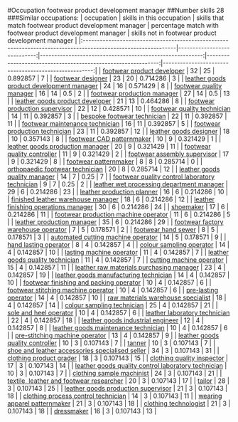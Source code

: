 #Occupation footwear product development manager
##Number skills 28
###Similar occupations:
| occupation                                                                                                    |   skills in this occupation |   skills that match footwear product development manager |   percentage match with footwear product development manager |   skills not in footwear product development manager |
|:--------------------------------------------------------------------------------------------------------------|----------------------------:|---------------------------------------------------------:|-------------------------------------------------------------:|-----------------------------------------------------:|
| [footwear product developer](footwear_product_developer.md)                                                   |                          32 |                                                       25 |                                                     0.892857 |                                                    7 |
| [footwear designer](footwear_designer.md)                                                                     |                          23 |                                                       20 |                                                     0.714286 |                                                    3 |
| [leather goods product development manager](leather_goods_product_development_manager.md)                     |                          24 |                                                       16 |                                                     0.571429 |                                                    8 |
| [footwear quality manager](footwear_quality_manager.md)                                                       |                          16 |                                                       14 |                                                     0.5      |                                                    2 |
| [footwear production manager](footwear_production_manager.md)                                                 |                          27 |                                                       14 |                                                     0.5      |                                                   13 |
| [leather goods product developer](leather_goods_product_developer.md)                                         |                          21 |                                                       13 |                                                     0.464286 |                                                    8 |
| [footwear production supervisor](footwear_production_supervisor.md)                                           |                          22 |                                                       12 |                                                     0.428571 |                                                   10 |
| [footwear quality technician](footwear_quality_technician.md)                                                 |                          14 |                                                       11 |                                                     0.392857 |                                                    3 |
| [bespoke footwear technician](bespoke_footwear_technician.md)                                                 |                          22 |                                                       11 |                                                     0.392857 |                                                   11 |
| [footwear maintenance technician](footwear_maintenance_technician.md)                                         |                          16 |                                                       11 |                                                     0.392857 |                                                    5 |
| [footwear production technician](footwear_production_technician.md)                                           |                          23 |                                                       11 |                                                     0.392857 |                                                   12 |
| [leather goods designer](leather_goods_designer.md)                                                           |                          18 |                                                       10 |                                                     0.357143 |                                                    8 |
| [footwear CAD patternmaker](footwear_CAD_patternmaker.md)                                                     |                          10 |                                                        9 |                                                     0.321429 |                                                    1 |
| [leather goods production manager](leather_goods_production_manager.md)                                       |                          20 |                                                        9 |                                                     0.321429 |                                                   11 |
| [footwear quality controller](footwear_quality_controller.md)                                                 |                          11 |                                                        9 |                                                     0.321429 |                                                    2 |
| [footwear assembly supervisor](footwear_assembly_supervisor.md)                                               |                          17 |                                                        9 |                                                     0.321429 |                                                    8 |
| [footwear patternmaker](footwear_patternmaker.md)                                                             |                           8 |                                                        8 |                                                     0.285714 |                                                    0 |
| [orthopaedic footwear technician](orthopaedic_footwear_technician.md)                                         |                          20 |                                                        8 |                                                     0.285714 |                                                   12 |
| [leather goods quality manager](leather_goods_quality_manager.md)                                             |                          14 |                                                        7 |                                                     0.25     |                                                    7 |
| [footwear quality control laboratory technician](footwear_quality_control_laboratory_technician.md)           |                           9 |                                                        7 |                                                     0.25     |                                                    2 |
| [leather wet processing department manager](leather_wet_processing_department_manager.md)                     |                          29 |                                                        6 |                                                     0.214286 |                                                   23 |
| [leather production planner](leather_production_planner.md)                                                   |                          16 |                                                        6 |                                                     0.214286 |                                                   10 |
| [finished leather warehouse manager](finished_leather_warehouse_manager.md)                                   |                          18 |                                                        6 |                                                     0.214286 |                                                   12 |
| [leather finishing operations manager](leather_finishing_operations_manager.md)                               |                          30 |                                                        6 |                                                     0.214286 |                                                   24 |
| [shoemaker](shoemaker.md)                                                                                     |                          17 |                                                        6 |                                                     0.214286 |                                                   11 |
| [footwear production machine operator](footwear_production_machine_operator.md)                               |                          11 |                                                        6 |                                                     0.214286 |                                                    5 |
| [leather production manager](leather_production_manager.md)                                                   |                          35 |                                                        6 |                                                     0.214286 |                                                   29 |
| [footwear factory warehouse operator](footwear_factory_warehouse_operator.md)                                 |                           7 |                                                        5 |                                                     0.178571 |                                                    2 |
| [footwear hand sewer](footwear_hand_sewer.md)                                                                 |                           8 |                                                        5 |                                                     0.178571 |                                                    3 |
| [automated cutting machine operator](automated_cutting_machine_operator.md)                                   |                          14 |                                                        5 |                                                     0.178571 |                                                    9 |
| [hand lasting operator](hand_lasting_operator.md)                                                             |                           8 |                                                        4 |                                                     0.142857 |                                                    4 |
| [colour sampling operator](colour_sampling_operator.md)                                                       |                          14 |                                                        4 |                                                     0.142857 |                                                   10 |
| [lasting machine operator](lasting_machine_operator.md)                                                       |                          11 |                                                        4 |                                                     0.142857 |                                                    7 |
| [leather goods quality technician](leather_goods_quality_technician.md)                                       |                          11 |                                                        4 |                                                     0.142857 |                                                    7 |
| [cutting machine operator](cutting_machine_operator.md)                                                       |                          15 |                                                        4 |                                                     0.142857 |                                                   11 |
| [leather raw materials purchasing manager](leather_raw_materials_purchasing_manager.md)                       |                          23 |                                                        4 |                                                     0.142857 |                                                   19 |
| [leather goods manufacturing technician](leather_goods_manufacturing_technician.md)                           |                          14 |                                                        4 |                                                     0.142857 |                                                   10 |
| [footwear finishing and packing operator](footwear_finishing_and_packing_operator.md)                         |                          10 |                                                        4 |                                                     0.142857 |                                                    6 |
| [footwear stitching machine operator](footwear_stitching_machine_operator.md)                                 |                          10 |                                                        4 |                                                     0.142857 |                                                    6 |
| [pre-lasting operator](pre-lasting_operator.md)                                                               |                          14 |                                                        4 |                                                     0.142857 |                                                   10 |
| [raw materials warehouse specialist](raw_materials_warehouse_specialist.md)                                   |                          18 |                                                        4 |                                                     0.142857 |                                                   14 |
| [colour sampling technician](colour_sampling_technician.md)                                                   |                          25 |                                                        4 |                                                     0.142857 |                                                   21 |
| [sole and heel operator](sole_and_heel_operator.md)                                                           |                          10 |                                                        4 |                                                     0.142857 |                                                    6 |
| [leather laboratory technician](leather_laboratory_technician.md)                                             |                          22 |                                                        4 |                                                     0.142857 |                                                   18 |
| [leather goods industrial engineer](leather_goods_industrial_engineer.md)                                     |                          12 |                                                        4 |                                                     0.142857 |                                                    8 |
| [leather goods maintenance technician](leather_goods_maintenance_technician.md)                               |                          10 |                                                        4 |                                                     0.142857 |                                                    6 |
| [pre-stitching machine operator](pre-stitching_machine_operator.md)                                           |                          13 |                                                        4 |                                                     0.142857 |                                                    9 |
| [leather goods quality controller](leather_goods_quality_controller.md)                                       |                          10 |                                                        3 |                                                     0.107143 |                                                    7 |
| [tanner](tanner.md)                                                                                           |                          10 |                                                        3 |                                                     0.107143 |                                                    7 |
| [shoe and leather accessories specialised seller](shoe_and_leather_accessories_specialised_seller.md)         |                          34 |                                                        3 |                                                     0.107143 |                                                   31 |
| [clothing product grader](clothing_product_grader.md)                                                         |                          18 |                                                        3 |                                                     0.107143 |                                                   15 |
| [clothing quality inspector](clothing_quality_inspector.md)                                                   |                          17 |                                                        3 |                                                     0.107143 |                                                   14 |
| [leather goods quality control laboratory technician](leather_goods_quality_control_laboratory_technician.md) |                          10 |                                                        3 |                                                     0.107143 |                                                    7 |
| [clothing sample machinist](clothing_sample_machinist.md)                                                     |                          24 |                                                        3 |                                                     0.107143 |                                                   21 |
| [textile, leather and footwear researcher](textile,_leather_and_footwear_researcher.md)                       |                          20 |                                                        3 |                                                     0.107143 |                                                   17 |
| [tailor](tailor.md)                                                                                           |                          28 |                                                        3 |                                                     0.107143 |                                                   25 |
| [leather goods production supervisor](leather_goods_production_supervisor.md)                                 |                          21 |                                                        3 |                                                     0.107143 |                                                   18 |
| [clothing process control technician](clothing_process_control_technician.md)                                 |                          14 |                                                        3 |                                                     0.107143 |                                                   11 |
| [wearing apparel patternmaker](wearing_apparel_patternmaker.md)                                               |                          21 |                                                        3 |                                                     0.107143 |                                                   18 |
| [clothing technologist](clothing_technologist.md)                                                             |                          21 |                                                        3 |                                                     0.107143 |                                                   18 |
| [dressmaker](dressmaker.md)                                                                                   |                          16 |                                                        3 |                                                     0.107143 |                                                   13 |
